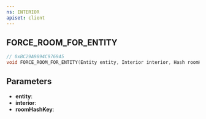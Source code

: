 ```yaml
---
ns: INTERIOR
apiset: client
---
```

## FORCE_ROOM_FOR_ENTITY

```c
// 0xBC29A9894C976945
void FORCE_ROOM_FOR_ENTITY(Entity entity, Interior interior, Hash roomHashKey);
```


## Parameters
* **entity**:
* **interior**:
* **roomHashKey**:
